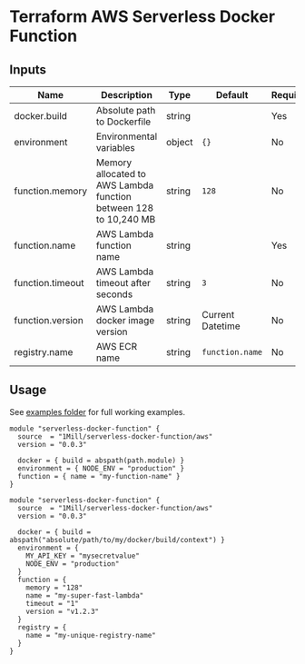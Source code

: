 # Terraform AWS Serverless Docker Function

## Inputs

| Name             | Description                                                      | Type   | Default          | Required |
|------------------|------------------------------------------------------------------|--------|------------------|----------|
| docker.build     | Absolute path to Dockerfile                                      | string |                  | Yes      |
| environment      | Environmental variables                                          | object | `{}`             | No       |
| function.memory  | Memory allocated to AWS Lambda function between 128 to 10,240 MB | string | `128`            | No       |
| function.name    | AWS Lambda function name                                         | string |                  | Yes      |
| function.timeout | AWS Lambda timeout after seconds                                 | string | `3`              | No       |
| function.version | AWS Lambda docker image version                                  | string | Current Datetime | No       |
| registry.name    | AWS ECR name                                                     | string | `function.name`  | No       |

## Usage

See [examples folder](https://github.com/1Mill/terraform-aws-serverless-docker-function/tree/main/examples) for full working examples.

```hcl
module "serverless-docker-function" {
  source  = "1Mill/serverless-docker-function/aws"
  version = "0.0.3"

  docker = { build = abspath(path.module) }
  environment = { NODE_ENV = "production" }
  function = { name = "my-function-name" }
}
```

```hcl
module "serverless-docker-function" {
  source  = "1Mill/serverless-docker-function/aws"
  version = "0.0.3"

  docker = { build = abspath("absolute/path/to/my/docker/build/context") }
  environment = {
    MY_API_KEY = "mysecretvalue"
    NODE_ENV = "production"
  }
  function = {
    memory = "128"
    name = "my-super-fast-lambda"
    timeout = "1"
    version = "v1.2.3"
  }
  registry = {
    name = "my-unique-registry-name"
  }
}
```
